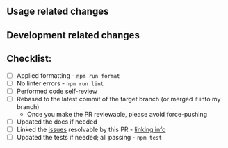 ## Usage related changes

<!-- How the changes from this PR affect users. -->

## Development related changes

<!-- How these changes affect the developers of this project. E.g. changes in dev tools, testing, CI/CD... -->

## Checklist:

-   [ ] Applied formatting - `npm run format`
-   [ ] No linter errors - `npm run lint`
-   [ ] Performed code self-review
-   [ ] Rebased to the latest commit of the target branch (or merged it into my branch)
    -   Once you make the PR reviewable, please avoid force-pushing
-   [ ] Updated the docs if needed
-   [ ] Linked the [issues](https://github.com/0xSpaceShard/starknet-devnet-js/issues) resolvable by this PR - [linking info](https://docs.github.com/en/issues/tracking-your-work-with-issues/linking-a-pull-request-to-an-issue#linking-a-pull-request-to-an-issue-using-a-keyword)
-   [ ] Updated the tests if needed; all passing - `npm test`
